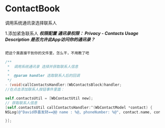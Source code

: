 # ContactBook
调用系统通讯录选择联系人

1.添加紧急联系人
***权限配置***
***通讯录权限： Privacy - Contacts Usage Description  是否允许此App访问你的通讯录？***

```Objective-c

把这个类直接干到你的文件里，怎么干，不用教了吧

/**
 *  调用系统通讯录 选择并获取联系人信息
 *
 *  @param handler 选取联系人后的回调
 */
- (void)callContactsHandler:(WbContactsBlock)handler;
//在点击添加联系人按钮事件里面：

self.contactsUtil = [WbContactUtil new];
// 获取联系人信息
[self.contactsUtil callContactsHandler:^(WbContactModel *contact) {
NSLog(@"David恭喜发财==@@ name : %@, phoneNumber: %@", contact.name, contact.phoneNumber);

}];

```
